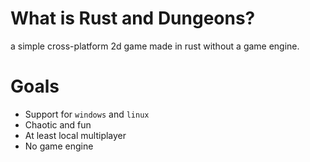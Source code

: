 # What is Rust and Dungeons?
a simple cross-platform 2d game made in rust without a game engine.

# Goals
- Support for `windows` and `linux`
- Chaotic and fun
- At least local multiplayer
- No game engine
